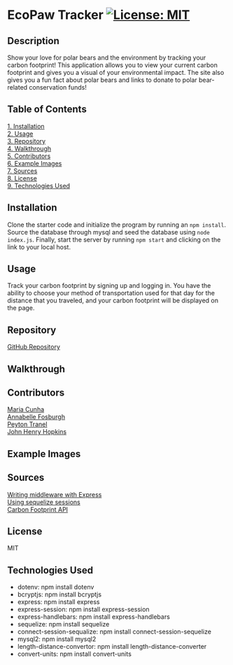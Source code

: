 
# EcoPaw Tracker [![License: MIT](https://img.shields.io/badge/License-MIT-yellow.svg)](https://opensource.org/licenses/MIT)  

## Description
Show your love for polar bears and the environment by tracking your carbon footprint! This application allows you to view your current carbon footprint and gives you a visual of your environmental impact. The site also gives you a fun fact about polar bears and links to donate to polar bear-related conservation funds!

## Table of Contents  
[1. Installation](#Installation)  
[2. Usage](#Usage)  
[3. Repository](#Repository)  
[4. Walkthrough](#Walkthrough)  
[5. Contributors](#Contributors)  
[6. Example Images](#Example-Images)  
[7. Sources](#Sources)  
[8. License](#License)  
[9. Technologies Used](#Technologies-Used)  

## Installation
Clone the starter code and initialize the program by running an ``` npm install ```. Source the database through mysql and seed the database using ``` node index.js ```. Finally, start the server by running ``` npm start ``` and clicking on the link to your local host.

## Usage
Track your carbon footprint by signing up and logging in. You have the ability to choose your method of transportation used for that day for the distance that you traveled, and your carbon footprint will be displayed on the page.  

## Repository
[GitHub Repository](https://github.com/MCunha17/ecopaw-tracker)

## Walkthrough


## Contributors
[Maria Cunha](https://github.com/MCunha17)  
[Annabelle Fosburgh](https://github.com/annabellefosburgh)  
[Peyton Tranel](https://github.com/pjt3232)  
[John Henry Hopkins](https://github.com/jhhopkins13)  


## Example Images


## Sources
[Writing middleware with Express](https://expressjs.com/en/guide/writing-middleware.html)  
[Using sequelize sessions](https://www.npmjs.com/package/connect-session-sequelize)  
[Carbon Footprint API](https://rapidapi.com/zyla-labs-zyla-labs-default/api/carbon-footprint-calculator-api/)  


## License
MIT


## Technologies Used
* dotenv: npm install dotenv
* bcryptjs: npm install bcryptjs
* express: npm install express
* express-session: npm install express-session
* express-handlebars: npm install express-handlebars
* sequelize: npm install sequelize
* connect-session-sequalize: npm install connect-session-sequelize
* mysql2: npm install mysql2
* length-distance-convertor: npm install length-distance-converter
* convert-units: npm install convert-units
